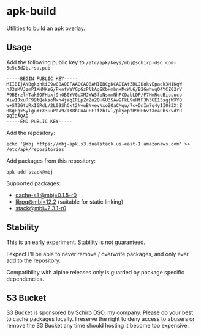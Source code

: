 # apk-build

Utilities to build an apk overlay.

## Usage

Add the following public key to `/etc/apk/keys/mbj@schirp-dso.com-5e5c5d2b.rsa.pub`

```
-----BEGIN PUBLIC KEY-----
MIIBIjANBgkqhkiG9w0BAQEFAAOCAQ8AMIIBCgKCAQEAtZRLJDokvEpadk3M1KqW
hJ3sMVJzmP1XNMKsG/PxnfWaYGpGzPlkAgSKbHmbn+McWL6/B2GwhwqO4YCZ02rV
P9BBrzlnTak6OFHaxj9nOB0YV0uXMJWW5foNsmmNhPCDzbLDP/F7HmRcuBiosucb
Xiw1JxuRF99tQeksoMxn4jaqIRLpZr2u2QHGU3SAw9FkL9uHtF3h3GE13sgjWXYO
w+ST3GtURxI6RdL/2L09ShCxt2NvwBNvevNxoZOaCMgu/7c+DnIw7q4yII083XjZ
RKgPgxSylguY+X3uuPaV9ZIX8hCuAuFF1fzbTvl/plyeptB9HF6vtXe4CbsZvdYU
9QIDAQAB
-----END PUBLIC KEY-----
```

Add the repository:

```
echo '@mbj https://mbj-apk.s3.dualstack.us-east-1.amazonaws.com' >> /etc/apk/repositories
```

Add packages from this repository:

```
apk add stack@mbj
```

Supported packages:

* [cache-s3@mbj=0.1.5-r0](https://github.com/fpco/cache-s3)
* [libpq@mbj=12.2](https://www.postgresql.org/) (suitable for static linking)
* [stack@mbj=2.3.1-r0](https://docs.haskellstack.org/en/stable/README/)

## Stability

This is an early experiment. Stability is not guaranteed.

I expect I'll be able to never remove / overwrite packages, and only ever add to the
repository.

Compatibility with alpine releases only is guarded by package specific dependencies.

## S3 Bucket

S3 Bucket is sponsored by [Schirp DSO](https://schirp-dso.com), my company.
Please do your best to cache packages locally. I reserve the right to deny access to
abusers or remove the S3 Bucket any time should hosting it become too expensive.
